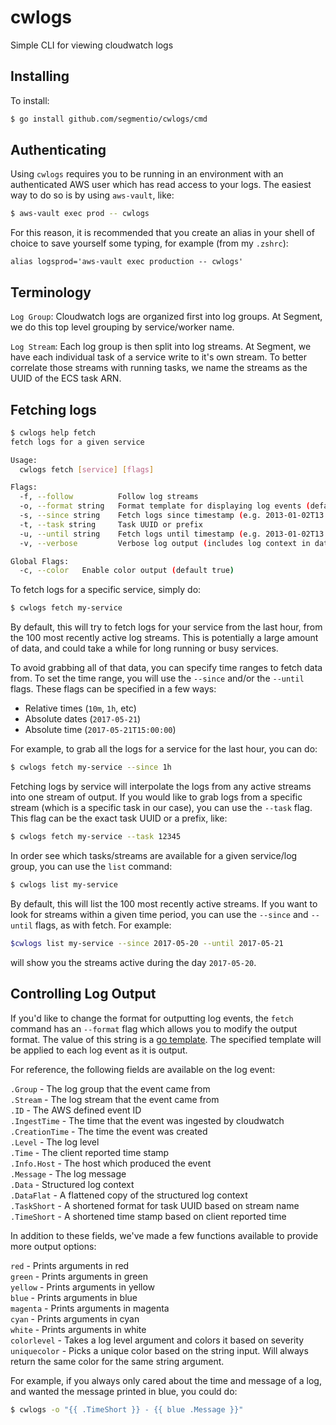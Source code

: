 # cwlogs

Simple CLI for viewing cloudwatch logs

## Installing

To install:

```bash
$ go install github.com/segmentio/cwlogs/cmd
```

## Authenticating

Using `cwlogs` requires you to be running in an environment with an authenticated AWS user which has read access to your logs.  The easiest way to do so is by using `aws-vault`, like:

```bash
$ aws-vault exec prod -- cwlogs
```

For this reason, it is recommended that you create an alias in your shell of choice to save yourself some typing, for example (from my `.zshrc`):

```
alias logsprod='aws-vault exec production -- cwlogs'
```

## Terminology

`Log Group`: Cloudwatch logs are organized first into log groups.  At Segment, we do this top level grouping by service/worker name.

`Log Stream`: Each log group is then split into log streams.  At Segment, we have each individual task of a service write to it's own stream.  To better correlate those streams with running tasks, we name the streams as the UUID of the ECS task ARN.

## Fetching logs

```bash
$ cwlogs help fetch
fetch logs for a given service

Usage:
  cwlogs fetch [service] [flags]

Flags:
  -f, --follow          Follow log streams
  -o, --format string   Format template for displaying log events (default "[ {{ uniquecolor (print .TaskShort) }} ] {{ .TimeShort }} {{ colorlevel .Level }} - {{ .Message }}")
  -s, --since string    Fetch logs since timestamp (e.g. 2013-01-02T13:23:37) or relative (e.g. 42m for 42 minutes) (default "all")
  -t, --task string     Task UUID or prefix
  -u, --until string    Fetch logs until timestamp (e.g. 2013-01-02T13:23:37) or relative (e.g. 42m for 42 minutes) (default "now")
  -v, --verbose         Verbose log output (includes log context in data fields)

Global Flags:
  -c, --color   Enable color output (default true)

```

To fetch logs for a specific service, simply do:

```bash
$ cwlogs fetch my-service
```

By default, this will try to fetch logs for your service from the last hour, from the 100 most recently active log streams.  This is potentially a large amount of data, and could take a while for long running or busy services.

To avoid grabbing all of that data, you can specify time ranges to fetch data from.  To set the time range, you will use the `--since` and/or the `--until` flags.  These flags can be specified in a few ways:
* Relative times (`10m`, `1h`, etc)
* Absolute dates (`2017-05-21`)
* Absolute time (`2017-05-21T15:00:00`)

For example, to grab all the logs for a service for the last hour, you can do:

```bash
$ cwlogs fetch my-service --since 1h
```

Fetching logs by service will interpolate the logs from any active streams into one stream of output.  If you would like to grab logs from a specific stream (which is a specific task in our case), you can use the `--task` flag.  This flag can be the exact task UUID or a prefix, like:

```bash
$ cwlogs fetch my-service --task 12345
```

In order see which tasks/streams are available for a given service/log group, you can use the `list` command:

```bash
$ cwlogs list my-service
```

By default, this will list the 100 most recently active streams.  If you want to look for streams within a given time period, you can use the `--since` and `--until` flags, as with fetch.  For example:

```bash
$cwlogs list my-service --since 2017-05-20 --until 2017-05-21
```

will show you the streams active during the day `2017-05-20`.


## Controlling Log Output

If you'd like to change the format for outputting log events, the `fetch` command has an `--format` flag which allows you to modify the output format.  The value of this string is a [go template](https://golang.org/pkg/text/template).  The specified template will be applied to each log event as it is output.

For reference, the following fields are available on the log event:

`.Group` - The log group that the event came from  
`.Stream` - The log stream that the event came from  
`.ID` - The AWS defined event ID  
`.IngestTime` - The time that the event was ingested by cloudwatch  
`.CreationTime` - The time the event was created  
`.Level` - The log level  
`.Time` - The client reported time stamp  
`.Info.Host` - The host which produced the event  
`.Message` - The log message  
`.Data` - Structured log context  
`.DataFlat` - A flattened copy of the structured log context  
`.TaskShort` - A shortened format for task UUID based on stream name  
`.TimeShort` - A shortened time stamp based on client reported time  

In addition to these fields, we've made a few functions available to provide more output options:

`red` - Prints arguments in red  
`green` - Prints arguments in green  
`yellow` - Prints arguments in yellow  
`blue` - Prints arguments in blue  
`magenta` - Prints arguments in magenta  
`cyan` - Prints arguments in cyan  
`white` - Prints arguments in white  
`colorlevel` - Takes a log level argument and colors it based on severity  
`uniquecolor` - Picks a unique color based on the string input.  Will always return the same color for the same string argument.  

For example, if you always only cared about the time and message of a log, and wanted the message printed in blue, you could do:

```bash
$ cwlogs -o "{{ .TimeShort }} - {{ blue .Message }}"
```
